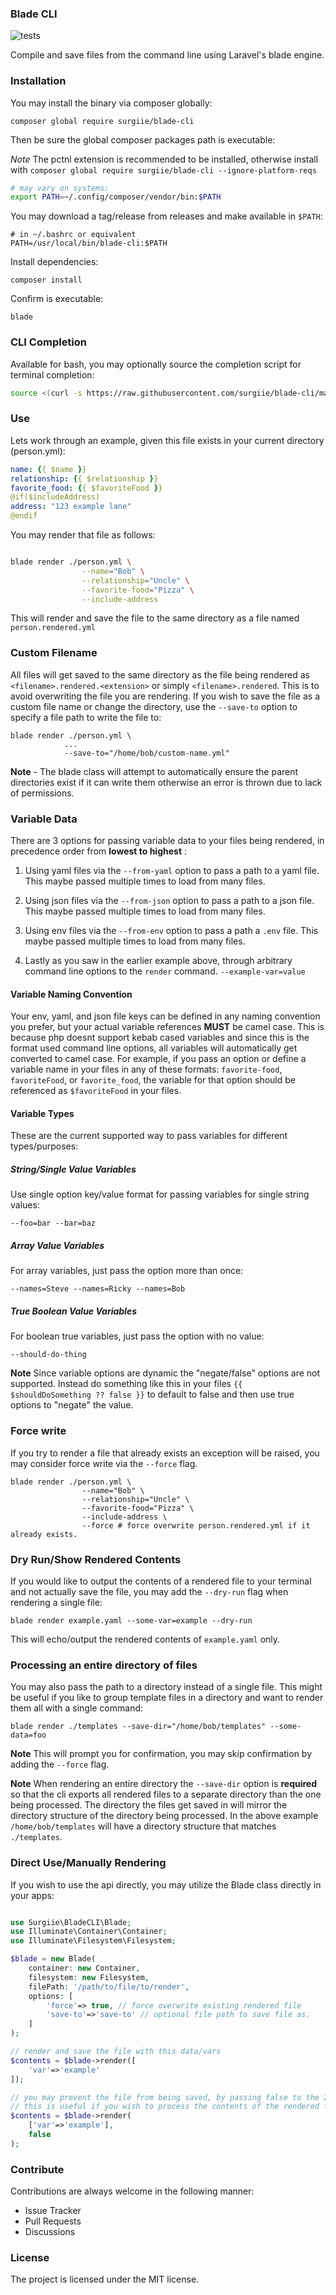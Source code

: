 ### Blade CLI

![tests](https://github.com/surgiie/blade-cli/actions/workflows/tests.yml/badge.svg)

Compile and save files from the command line using Laravel's blade engine.
### Installation

You may install the binary via composer globally:

`composer global require surgiie/blade-cli`

Then be sure the global composer packages path is executable:

*Note* The pctnl extension is recommended to be installed, otherwise install with `composer global require surgiie/blade-cli --ignore-platform-reqs` 

```bash
# may vary on systems:
export PATH=~/.config/composer/vendor/bin:$PATH
```

You may download a tag/release from releases and make available in `$PATH`:

```
# in ~/.bashrc or equivalent
PATH=/usr/local/bin/blade-cli:$PATH
```

Install dependencies:

`composer install`

Confirm is executable:

```
blade
```

### CLI Completion

Available for bash, you may optionally source the completion script for terminal completion:

```bash
source <(curl -s https://raw.githubusercontent.com/surgiie/blade-cli/master/completion)
```
### Use
Lets work through an example, given this file exists in your current directory (person.yml):

```yaml
name: {{ $name }}
relationship: {{ $relationship }}
favorite_food: {{ $favoriteFood }}
@if($includeAddress)
address: "123 example lane"
@endif
```

You may render that file as follows:

```bash

blade render ./person.yml \
                --name="Bob" \
                --relationship="Uncle" \
                --favorite-food="Pizza" \
                --include-address
```

This will render and save the file to the same directory as a file named `person.rendered.yml`


### Custom Filename

All files will get saved to the same directory as the file being rendered as `<filename>.rendered.<extension>` or simply `<filename>.rendered`. This is to avoid overwriting the file you are rendering. If you wish to save the file as a custom file name or change the directory, use the `--save-to` option to specify a file path to write the file to:

```
blade render ./person.yml \
            ...
            --save-to="/home/bob/custom-name.yml"

```

**Note** - The blade class will attempt to automatically ensure the parent directories exist if it can write them otherwise an error is thrown due to lack of permissions.

### Variable Data

There are 3 options for passing variable data to your files being rendered, in precedence order from **lowest to highest** :


1. Using yaml files via the `--from-yaml` option to pass a path to a yaml file. This maybe passed multiple times to load from many files.

2. Using json files via the `--from-json` option to pass a path to a json file. This maybe passed multiple times to load from many files.

3. Using env files via the `--from-env` option to pass a path a `.env` file. This maybe passed multiple times to load from many files.

4. Lastly as you saw in the earlier example above, through arbitrary command line options to the `render` command. `--example-var=value`


#### Variable Naming Convention

Your env, yaml, and json file keys can be defined in any naming convention you prefer, but your actual variable references **MUST** be camel case. This is because php doesnt support kebab cased variables and since this is the format used command line options, all variables will automatically get converted to camel case. For example, if you pass an option or define a variable name in your files in any of these formats: `favorite-food`, `favoriteFood`, or `favorite_food`, the variable for that option should be referenced as `$favoriteFood` in your files.

#### Variable Types

These are the current supported way to pass variables for different types/purposes:

##### String/Single Value Variables

Use single option key/value format for passing variables for single string values:

`--foo=bar --bar=baz`

##### Array Value Variables

For array variables, just pass the option more than once:

`--names=Steve --names=Ricky --names=Bob`

##### True Boolean Value Variables

For boolean true variables, just pass the option with no value:

`--should-do-thing`

**Note** Since variable options are dynamic the "negate/false" options are not supported. Instead do something like this in your files `{{ $shouldDoSomething ?? false }}` to default
to false and then use true options to "negate" the value.

### Force write

If you try to render a file that already exists an exception will be raised, you may consider force write via the `--force` flag.

```
blade render ./person.yml \
                --name="Bob" \
                --relationship="Uncle" \
                --favorite-food="Pizza" \
                --include-address \
                --force # force overwrite person.rendered.yml if it already exists.

```


### Dry Run/Show Rendered Contents

If you would like to output the contents of a rendered file to your terminal and not actually save the file, you may add the `--dry-run` flag when rendering a single file:

`blade render example.yaml --some-var=example --dry-run`

This will echo/output the rendered contents of `example.yaml` only.


### Processing an entire directory of files

You may also pass the path to a directory instead of a single file. This might be useful if you like to group template files in a directory and want to render them all with a single command:

`blade render ./templates --save-dir="/home/bob/templates" --some-data=foo`

**Note** This will prompt you for confirmation, you may skip confirmation by adding the `--force` flag.

**Note** When rendering an entire directory the `--save-dir` option is **required** so that the cli exports all rendered files to a separate directory than the one being processed. The directory the files get saved in will mirror the directory structure of the directory being processed.  In the above example `/home/bob/templates` will have a directory structure that matches `./templates`.
### Direct Use/Manually Rendering

If you wish to use the api directly, you may utilize the Blade class directly in your apps:

```php

use Surgiie\BladeCLI\Blade;
use Illuminate\Container\Container;
use Illuminate\Filesystem\Filesystem;

$blade = new Blade(
    container: new Container,
    filesystem: new Filesystem,
    filePath: '/path/to/file/to/render',
    options: [
        'force'=> true, // force overwrite existing rendered file
        'save-to'=>'save-to' // optional file path to save file as.
    ]
);

// render and save the file with this data/vars
$contents = $blade->render([
    'var'=>'example'
]);

// you may prevent the file from being saved, by passing false to the 2nd argument of the render method
// this is useful if you wish to process the contents of the rendered file yourself and do specific custom tasks.
$contents = $blade->render(
    ['var'=>'example'],
    false
);

```
### Contribute

Contributions are always welcome in the following manner:

-   Issue Tracker
-   Pull Requests
-   Discussions

### License

The project is licensed under the MIT license.
